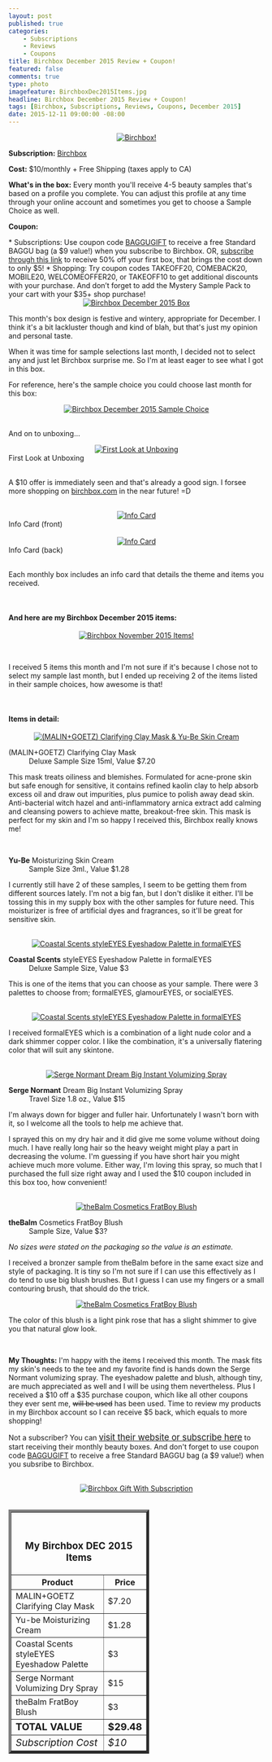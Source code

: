 ```yaml
---
layout: post
published: true
categories: 
    - Subscriptions
    - Reviews
    - Coupons
title: Birchbox December 2015 Review + Coupon!
featured: false
comments: true
type: photo
imagefeature: BirchboxDec2015Items.jpg
headline: Birchbox December 2015 Review + Coupon!
tags: [Birchbox, Subscriptions, Reviews, Coupons, December 2015]
date: 2015-12-11 09:00:00 -08:00
---
```


<center><a href="https://www.birchbox.com/invite/whatsupmailbox" target="_blank">
<img src="/images/BirchboxDec2015Package.jpg" border="0" style="border:none;max-width:100%;" alt="Birchbox!" />
</a></center>

<p><b>Subscription:</b> <a href="https://www.birchbox.com/invite/whatsupmailbox" target="_blank">Birchbox</a></p>
<p><b>Cost:</b> $10/monthly + Free Shipping (taxes apply to CA)</p>
<p><b>What's in the box:</b> Every month you'll receive 4-5 beauty samples that's based on a profile you complete. You can adjust this profile at any time through your online account and sometimes you get to choose a Sample Choice as well.</p>
<p><b>Coupon:</b></p>
* Subscriptions: Use coupon code <a href="https://www.birchbox.com/invite/whatsupmailbox" target="_blank">BAGGUGIFT</a> to receive a free Standard BAGGU bag (a $9 value!) when you subscribe to Birchbox. OR, <a href="http://fbuy.me/df02-" target="_blank">subscribe through this link</a> to receive 50% off your first box, that brings the cost down to only $5!
* Shopping: Try coupon codes TAKEOFF20, COMEBACK20, MOBILE20, WELCOMEOFFER20, or TAKEOFF10 to get additional discounts with your purchase. And don’t forget to add the Mystery Sample Pack to your cart with your $35+ shop purchase!

<br>

<center><a href="https://www.birchbox.com/invite/whatsupmailbox" target="_blank">
<img src="/images/BirchboxDec2015Box.jpg" border="0" style="border:none;max-width:100%;" alt="Birchbox December 2015 Box" />
</a></center>

<p>This month's box design is festive and wintery, appropriate for December. I think it's a bit lackluster though and kind of blah, but that's just my opinion and personal taste.</p>

<p>When it was time for sample selections last month, I decided not to select any and just let Birchbox surprise me. So I'm at least eager to see what I got in this box.</p>

<p>For reference, here's the sample choice you could choose last month for this box:</p>

<center><a href="https://www.birchbox.com/invite/whatsupmailbox" target="_blank">
<img src="/images/BirchboxDec2015SampleChoice.png" border="0" style="border:none;max-width:100%;" alt="Birchbox December 2015 Sample Choice" />
</a></center>

<br>

<p>And on to unboxing...</p>

<center><a href="https://www.birchbox.com/invite/whatsupmailbox" target="_blank">
<img src="/images/BirchboxDec2015OpenBox.jpg" border="0" style="border:none;max-width:100%;" alt="First Look at Unboxing" />
</a></center>
<figcaption>First Look at Unboxing</figcaption>
<br>

<p>A $10 offer is immediately seen and that's already a good sign. I forsee more shopping on <a href="https://www.birchbox.com/invite/whatsupmailbox" target="_blank">birchbox.com</a> in the near future! =D</p>

<br>

<center><a href="https://www.birchbox.com/invite/whatsupmailbox" target="_blank">
<img src="/images/BirchboxDec2015Info.jpg" border="0" style="border:none;max-width:100%;" alt="Info Card" /></a></center>
<figcaption>Info Card (front)</figcaption>
<br>

<center><a href="https://www.birchbox.com/invite/whatsupmailbox" target="_blank">
<img src="/images/BirchboxDec2015Info2.jpg" border="0" style="border:none;max-width:100%;" alt="Info Card" /></a></center>
<figcaption>Info Card (back)</figcaption>
<br>

<p>Each monthly box includes an info card that details the theme and items you received.</p>

<br>

<H4>And here are my Birchbox December 2015 items:</H4>

<p><center><a href="https://www.birchbox.com/invite/whatsupmailbox" target="_blank">
<img src="/images/BirchboxDec2015Items.jpg" border="0" style="border:none;max-width:100%;" alt="Birchbox November 2015 Items!" /></a></center></p>
<br>

<p>I received 5 items this month and I'm not sure if it's because I chose not to select my sample last month, but I ended up receiving 2 of the items listed in their sample choices, how awesome is that!</p>
<br>

<H4>Items in detail:</H4>

<center><a href="https://www.birchbox.com/invite/whatsupmailbox" target="_blank">
<img src="/images/BirchboxDec2015YuBeMalinGoetz.jpg" border="0" style="border:none;max-width:100%;" alt="(MALIN+GOETZ) Clarifying Clay Mask & Yu-Be Skin Cream" />
</a></center>

<DL>
<DT>(MALIN+GOETZ) Clarifying Clay Mask</DT>
<DD>Deluxe Sample Size 15ml, Value $7.20 </DD>
</DL>

<p>This mask treats oiliness and blemishes. Formulated for acne-prone skin but safe enough for sensitive, it contains refined kaolin clay to help absorb excess oil and draw out impurities, plus pumice to polish away dead skin. Anti-bacterial witch hazel and anti-inflammatory arnica extract add calming and cleansing powers to achieve matte, breakout-free skin. This mask is perfect for my skin and I'm so happy I received this, Birchbox really knows me!</p>

<br>

<DL>
<DT><b>Yu-Be</b> Moisturizing Skin Cream</DT>
<DD>Sample Size 3ml., Value $1.28</DD>
</DL>


<p>I currently still have 2 of these samples, I seem to be getting them from different sources lately. I'm not a big fan, but I don't dislike it either. I'll be tossing this in my supply box with the other samples for future need. This moisturizer is free of artificial dyes and fragrances, so it'll be great for sensitive skin.</p>

<br>

<center><a href="https://www.birchbox.com/invite/whatsupmailbox" target="_blank">
<img src="/images/BirchboxDec2015CoastalScentsStyleEyes.jpg" border="0" style="border:none;max-width:100%;" alt="Coastal Scents styleEYES Eyeshadow Palette in formalEYES" />
</a></center>

<DL>
<DT><b>Coastal Scents</b> styleEYES Eyeshadow Palette in formalEYES</DT>
<DD>Deluxe Sample Size, Value $3</DD>
</DL>

<p>This is one of the items that you can choose as your sample. There were 3 palettes to choose from; formalEYES, glamourEYES, or socialEYES.</p>

<br>

<center><a href="https://www.birchbox.com/invite/whatsupmailbox" target="_blank">
<img src="/images/BirchboxDec2015CoastalScentsStyleEyes2.jpg" border="0" style="border:none;max-width:100%;" alt="Coastal Scents styleEYES Eyeshadow Palette in formalEYES" />
</a></center>

<p>I received formalEYES which is a combination of a light nude color and a dark shimmer copper color. I like the combination, it's a universally flatering color that will suit any skintone.</p>

<br>

<center><a href="https://www.birchbox.com/invite/whatsupmailbox" target="_blank">
<img src="/images/BirchboxDec2015SergeNormantVolumizingSpray.jpg" border="0" style="border:none;max-width:100%;" alt="Serge Normant Dream Big Instant Volumizing Spray" />
</a></center>

<DL>
<DT><b>Serge Normant</b> Dream Big Instant Volumizing Spray</DT>
<DD>Travel Size 1.8 oz., Value $15</DD>
</DL>

<p>I'm always down for bigger and fuller hair. Unfortunately I wasn't born with it, so I welcome all the tools to help me achieve that.</p>

<p>I sprayed this on my dry hair and it did give me some volume without doing much. I have really long hair so the heavy weight might play a part in decreasing the volume. I'm guessing if you have short hair you might achieve much more volume. Either way, I'm loving this spray, so much that I purchased the full size right away and I used the $10 coupon included in this box too, how convenient!</p>

<br>

<center><a href="https://www.birchbox.com/invite/whatsupmailbox" target="_blank">
<img src="/images/BirchboxDec2015TheBalmFratBoy.jpg" border="0" style="border:none;max-width:100%;" alt="theBalm Cosmetics FratBoy Blush" />
</a></center>

<DL>
<DT><b>theBalm</b> Cosmetics FratBoy Blush</DT>
<DD>Sample Size, Value $3?</DD>
</DL>

<p><i>No sizes were stated on the packaging so the value is an estimate.</i></p>

<p>I received a bronzer sample from theBalm before in the same exact size and style of packaging. It is tiny so I'm not sure if I can use this effectively as I do tend to use big blush brushes. But I guess I can use my fingers or a small contouring brush, that should do the trick.</p>

<center><a href="https://www.birchbox.com/invite/whatsupmailbox" target="_blank">
<img src="/images/BirchboxDec2015TheBalmFratBoy2.jpg" border="0" style="border:none;max-width:100%;" alt="theBalm Cosmetics FratBoy Blush" />
</a></center>

<p>The color of this blush is a light pink rose that has a slight shimmer to give you that natural glow look.</p>

<br>

<p><i class="icon-exclamation-sign"></i><b> My Thoughts:</b> I'm happy with the items I received this month. The mask fits my skin's needs to the tee and my favorite find is hands down the Serge Normant volumizing spray. The eyeshadow palette and blush, although tiny, are much appreciated as well and I will be using them nevertheless. Plus I received a $10 off a $35 purchase coupon, which like all other coupons they ever sent me, <strike>will be used</strike> has been used. Time to review my products in my Birchbox account so I can receive $5 back, which equals to more shopping!</p>

<p>Not a subscriber? You can <a href="https://www.birchbox.com/invite/whatsupmailbox"><big>visit their website or subscribe here</big></a> to start receiving their monthly beauty boxes. And don't forget to use coupon code <a href="https://www.birchbox.com/invite/whatsupmailbox" target="_blank">BAGGUGIFT</a> to receive a free Standard BAGGU bag (a $9 value!) when you subsribe to Birchbox.</p>

<br>

<center><a href="https://www.birchbox.com/invite/whatsupmailbox" target="_blank">
<img src="/images/BirchboxDec2015GWS.png" border="0" style="border:none;max-width:100%;" alt="Birchbox Gift With Subscription" />
</a></center>

<br>

<TABLE  BORDER="5" style="width:55%">
   <TR>
      <TH COLSPAN="2">
         <H3><BR><center>My Birchbox DEC 2015 Items</center></H3>
      </TH>
   </TR>
      <TH>Product</TH>
      <TH>Price</TH>
  <TR>
      <TD>MALIN+GOETZ Clarifying Clay Mask</TD>
      <TD>$7.20</TD>
   </TR>
   <TR>
      <TD>Yu-be Moisturizing Cream</TD>
      <TD>$1.28</TD>
   </TR>
    <TR>
      <TD>Coastal Scents styleEYES Eyeshadow Palette</TD>
      <TD>$3</TD>
   </TR>
    <TR>
      <TD>Serge Normant Volumizing Dry Spray</TD>
      <TD>$15</TD>
   </TR>
    <TR>
      <TD>theBalm FratBoy Blush</TD>
      <TD>$3</TD>
   </TR>
   <TR>
      <TD><b><big>TOTAL VALUE</big></b></TD>
      <TD><b><big>$29.48</big></b></TD>
   </TR>
   <TR>
      <TD><i><big>Subscription Cost</big></i></TD>
      <TD><i><big>$10</big></i></TD>
   </TR>
</TABLE>
